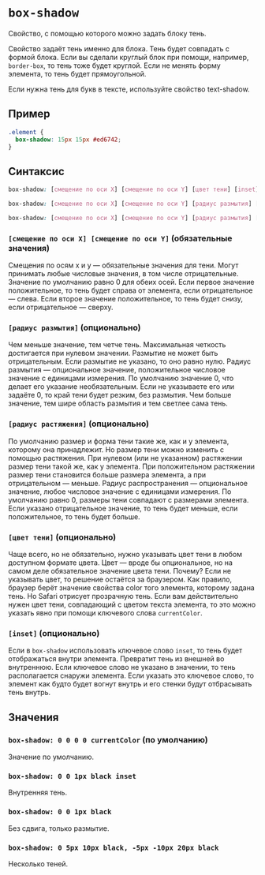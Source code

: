 # `box-shadow`

Свойство, с помощью которого можно задать блоку тень.

Свойство задаёт тень именно для блока. Тень будет совпадать с формой блока. Если вы сделали круглый блок при помощи, например, `border-box`, то тень тоже будет круглой. Если не менять форму элемента, то тень будет прямоугольной.

Если нужна тень для букв в тексте, используйте свойство text-shadow.

## Пример

```css
.element {
  box-shadow: 15px 15px #ed6742;
}
```

## Синтаксис

```css
box-shadow: [смещение по оси X] [cмещение по оси Y] [цвет тени] [inset];
```

```css
box-shadow: [смещение по оси X] [cмещение по оси Y] [радиус размытия] [цвет тени] [inset];
```

```css
box-shadow: [смещение по оси X] [cмещение по оси Y] [радиус размытия] [радиус растяжения] [цвет тени] [inset];
```

### `[смещение по оси X] [cмещение по оси Y]` (обязательные значения)

Смещения по осям x и y — обязательные значения для тени. Могут принимать любые числовые значения, в том числе отрицательные. Значение по умолчанию равно 0 для обеих осей. Если первое значение положительное, то тень будет справа от элемента, если отрицательное — слева. Если второе значение положительное, то тень будет снизу, если отрицательное — сверху.

### `[радиус размытия]` (опционально)

Чем меньше значение, тем четче тень. Максимальная четкость достигается при нулевом значении. Размытие не может быть отрицательным. Если размытие не указано, то оно равно нулю. Радиус размытия — опциональное значение, положительное числовое значение с единицами измерения. По умолчанию значение 0, что делает его указание необязательным. Если не указываете его или задаёте 0, то край тени будет резким, без размытия. Чем больше значение, тем шире область размытия и тем светлее сама тень.

### `[радиус растяжения]` (опционально)

По умолчанию размер и форма тени такие же, как и у элемента, которому она принадлежит. Но размер тени можно изменить с помощью растяжения. При нулевом (или не указанном) растяжении размер тени такой же, как у элемента. При положительном растяжении размер тени становится больше размера элемента, а при отрицательном — меньше. Радиус распространения — опциональное значение, любое числовое значение с единицами измерения. По умолчанию равно 0, размеры тени совпадают с размерами элемента. Если указано отрицательное значение, то тень будет меньше, если положительное, то тень будет больше.

### `[цвет тени]` (опционально)

Чаще всего, но не обязательно, нужно указывать цвет тени в любом доступном формате цвета. Цвет — вроде бы опциональное, но на самом деле обязательное значение цвета тени. Почему? Если не указывать цвет, то решение остаётся за браузером. Как правило, браузер берёт значение свойства color того элемента, которому задана тень. Но Safari отрисует прозрачную тень. Если вам действительно нужен цвет тени, совпадающий с цветом текста элемента, то это можно указать явно при помощи ключевого слова `currentColor`.

### `[inset]` (опционально)

Если в `box-shadow` использовать ключевое слово `inset`, то тень будет отображаться внутри элемента. Превратит тень из внешней во внутреннюю. Eсли ключевое слово не указано в значении, то тень располагается снаружи элемента. Если указать это ключевое слово, то элемент как будто будет вогнут внутрь и его стенки будут отбрасывать тень внутрь.

## Значения

### `box-shadow: 0 0 0 0 currentColor` (по умолчанию)

Значение по умолчанию.

### `box-shadow: 0 0 1px black inset`

Внутренняя тень.

### `box-shadow: 0 0 1px black`

Без сдвига, только размытие.

### `box-shadow: 0 5px 10px black, -5px -10px 20px black`

Несколько теней.
